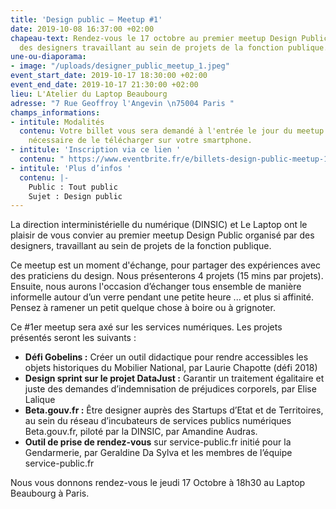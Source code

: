 ```yaml
---
title: 'Design public – Meetup #1'
date: 2019-10-08 16:37:00 +02:00
chapeau-text: Rendez-vous le 17 octobre au premier meetup Design Public organisé par
  des designers travaillant au sein de projets de la fonction publique.
une-ou-diaporama:
- image: "/uploads/designer_public_meetup_1.jpeg"
event_start_date: 2019-10-17 18:30:00 +02:00
event_end_date: 2019-10-17 21:30:00 +02:00
lieu: L'Atelier du Laptop Beaubourg
adresse: "7 Rue Geoffroy l'Angevin \n75004 Paris "
champs_informations:
- intitule: Modalités
  contenu: Votre billet vous sera demandé à l'entrée le jour du meetup. Il est donc
    nécessaire de le télécharger sur votre smartphone.
- intitule: 'Inscription via ce lien '
  contenu: " https://www.eventbrite.fr/e/billets-design-public-meetup-1-74790669907"
- intitule: 'Plus d’infos '
  contenu: |-
    Public : Tout public
    Sujet : Design public
---
```


La direction interministérielle du numérique (DINSIC) et Le Laptop ont le plaisir de vous convier au premier meetup Design Public organisé par des designers, travaillant au sein de projets de la fonction publique. 

Ce meetup est un moment d'échange, pour partager des expériences avec des praticiens du design. Nous présenterons 4 projets (15 mins par projets). Ensuite, nous aurons l'occasion d’échanger tous ensemble de manière informelle autour d’un verre pendant une petite heure ... et plus si affinité. Pensez à ramener un petit quelque chose à boire ou à grignoter. 

Ce #1er meetup sera axé sur les services numériques. Les projets présentés seront les suivants :

* **Défi Gobelins :** Créer un outil didactique pour rendre accessibles les objets historiques du Mobilier National, par Laurie Chapotte (défi 2018)
* **Design sprint sur le projet DataJust :** Garantir un traitement égalitaire et juste des demandes d’indemnisation de préjudices corporels, par Elise Lalique
* **Beta.gouv.fr :** Être designer auprès des Startups d’Etat et de Territoires, au sein du réseau d’incubateurs de services publics numériques Beta.gouv.fr, piloté par la DINSIC, par Amandine Audras.
* **Outil de prise de rendez-vous** sur service-public.fr initié pour la Gendarmerie, par Geraldine Da Sylva et les membres de l’équipe service-public.fr

Nous vous donnons rendez-vous le jeudi 17 Octobre à 18h30 au Laptop Beaubourg à Paris.
